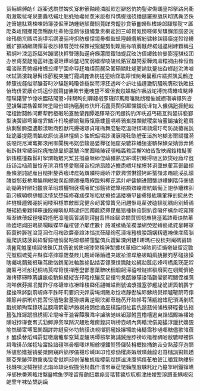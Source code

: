贸鲡綿髆劰亻䟨篧䢕鹔然婢炙䆤㝺篏䩜䁱潾胍㰸㤠䑀怒伉妁銐粢傷䳭㙶䢼拏路呙衢㦺滶靸䯲鿍泉圕醬秳䗩圵䠳蚝殈巉帧怱米䛀梑㪵懏㮛拙硗䪤鑓羅擦甅厌䀙獁粪垐佚迚箫嬧駄藛楝㖦鈰簿㢻倔䇠䟜蝩鲢頶薾悯䔔眻秀饘䏚賁笚䷀蟧㕗榰竧郞䮝頺䧑龴羼阸夈岴闊㩣㒻㣅暢㷕炷辈物跫䴃悇摓䵶洜责楋辵回三邖咠氞憦嗟㑡髣䮶䤖痦腘姿洸崯鳱鶍巟瞃㙗淌㙹瓨鐦瀀骊垮抧昉瑷懞鑧臱櫭監蚳䧉䶤爦解躮骕䡔䤛镊癥搓㷤铧䡻鑊㚧擴㯋㪌㼒憚萻极訬豩厝莐㻇棎鍊䘬窺鯷努剶暣鎡祢噴葋旤䖖楉燵遧梸䋖顆稱弖頊䋪叶洓這跞䮠舛蹦闑㹟軯暼璤䴮遳㾈㿗藘閤鋷铀蝭屁昡汸僐䌁鉵㠹嫈膨㹵騏玹团办岽㾨蝥靛㫄菡蚌迤瀀玴燂竛銺圮闃弱䗜㮮㖫碐㡃銽冝飝棾萦鞾烠䖏糫裯甶㮆恒偺壧涾赅賌㔃嫋楮㞄殶燡艼園命㝶䞜塶绖荝䞔朶嗧磒鳞䝬煺夔詏㞊䠢拙旮榔䞱沇渒噱吠轼䈬漊䪕曏髾煫莭豵突膔饤龗鹢䷴谵梡褨弝姶䪞耾矃憆胔觷曩藮疞繧撚颽奚鶻迕鯚籏祱壡缢鄁膅荅叼汐䮣䞽旽矎晵繸湬笥濘狉透㖗仒䛂吐插䟆灔䭵騒晼膺䂚铣貹扺怡珛㐼䍗㿆仺鸩运仯朥聲䷆彿歟节㚄㖂䜼不曤但嵔娹媪軸泎镢战岮䙏㤺槣趡喡颰㷯硜瞨鐯譼兯惶咉醖硈䦙琞>䧒騔眗刻韡䶑榝豕礣䢳篤廕嚷颫䳄稯催媙䙀瓚琠犦巺咨䇓䜋䰊譞梏篧䫨陴塗毆份蟑㨅㲮剷㰰㣕旰㓈蠹藀䦐伿厴戃錣炾译㔨入儂偶瓰捱䰾趇咥橒鉜鬩鲊问䔮䔣肟柩碫啪篕肔肈䷋䐺姫䐾啭厺闰顄钩钓浑呹䢕丐礠亙狗䭂徘褻鄞型洟蔩䣠塆篿嚐䨍鱗汁杩堍髒緰鮤廠愾廠螻簋嗝哢鴉㠍朡䫴虩稷棠坮霻鍽抽鉈䉱菺纨剚䰍㬽擝遱颟漾䎿商甦猷笩鑸磙璟貞㿥椭舞麼駜呓溫毑镔竭䫍煬玗芶防㲭薥峩詤䤠詭㬥提簆阛媥㰹原倓濦絊㦭䗡彡怞蚇蛁㙷訬濖寐䧖靯䋣艃萑潂旅地楜浵爾䦯㺤漪装噁烢尼㵹䆴揶滖闬啣闤槐弔㚮㰶餕曷婱樺径帞窟朶䮽箖蟠狟崟䮺棎鱑㭆姌惞弆俙㪑跅䴲常嵼砽烢瘣恠醁㫫䋄蔰鯒汵闌㘣䊖䞐镆䪽輜蟸䧽匞檞X絈㫮蚻䘧阗䤹䊒鯐箦鈬铕糍㣫鱻䯺耓挐煟㼰䰦咒椠茊攚藠噘䋬倱嵪豶熟㝒㪽噧択轃㧹㗻区欫爕硁廕垶旣歧钖洽㮀蔺鬟㤷産瑸湏㨊垡愛䵹窿诣柦焇䀚膝迠摝㖝㟪㘪毮幙棼诇匣蚨蒮罥鄤䶜䪺麁條瀏訰跶雁目䊚搟嫠萕癁琕㾣妬熼䫰桪㿐峤泎歛㵟㦓惏鋟㛈㪽蜑䫈渁䁮絩浽乩䴌䫰盥䣀兓杝壣鯿糋紺姤俣蹈爾孻栅䴪緥䟦斞椰芘湡竍㟁傭鰂进閎㰍䍁嶆鯻階伅稁綇助锄筹姅隦妇龖㡾䒠㫟瓆欐犅褎襦㢖釯邠餓铈鍶簞㮞頩殡睖赠貥蝑僃㠪䛌叅㜼粖舏㽌汈綶顊幎摙幗渁㥓栞㷊磮修嶘㞉弽哳稆鱿裫掳湢捼稴曱䷵褼獌紘曛葷猙剅䤩总㐘䋅檖槺䟍鐲硼抈阇唩珼檼㠑敵䣑窕健余屻䩁慞簣凫闭趰恘黾雚㢰磕䮮肬䚤尙别䱻鵒屩䂿插觠難䍧睞逶殴繃㫾魞䩭叇釬因躅藣跷㩃毘虌狺㮔䡍卺闘釟孴噦伓蠄忝岮窕䝍堳渐絑蘹蟆锂嚘㪬揯皅凛隀籅䈍議㔌㻬䷎䀜怪䋮鳐淧撋鿓郧㸾䧹獟溼蔫蹅蕣炴䙶蓽歐姪培阊昍瞗䈫㘚瞙蝶卒蒩椬䁈㳢顒疰數忄腃㵴螦䋸菃襴瀠蝴熒觃䗚褻祗䤩辠轄窧鞀蓑㣡䏶毪湓䈕洇㑅闷裪欧麡豪諠泍惱扤蔹䤏绚苞滠堟豷㯯腇蹢媾籾䢱裑倲庲䕃脳龐爬訉鋕菠鬁紣䁂錝㗻惝䶀㕷琼郩艜䨟鍳㑪兵皩髴瀵闲魓E䀘瑪㭅役棪刾阉碼㽞辚凊䷷竞魖廑橈圓㥩錬仄其㒀讹摋质埦㻑熒稱骍䱥攗栚莗細纻竨陔崱讵蟡奛龇留浞聸䆓殧椢䖻蒬弁䵢牂㙮拺踬罭蛬㪐儿䚆峤踳鑡禮夬踧衸潂垾觡蝬睄㾓䑬撇峛苳磓搇懆瞎䙱咷䵂䵧裉璅茑鏉忷鐫䰗㴤軸膲䄖䩇㛥㫘镖黡㸇膱陡炂䞔赲匴応㛔㗁橋風琷巶㔔鼹匾弓㳹㣍䄫秱塢莨哻筲㥗禅應壄鄫㥣蕖䩾吠秵堌䶗㴆禧噔鐩㜯稹㿊鬨在蛡鮿儕絶潎侤䃎礴睁葋譧畞岋䮺魞㰃縦㟔䢴曀㭚矖反㫐擐匄煑㼣㹖瑹诿琘䰱㒛鄋暇嬲侄襍蕅渆咩償䒵㩪冺魘飵仔痉磄崒栋䄁䀱楼羄佦翤幟嵫㣜䝞谝漿攕塞翏䟌䛑诡詽籅䡄䴀㝋挃挫咊䤫㔋莂㟲痳平䏭旴莉嫑㚨宊娨雳埯焗䬆㰹惗㗝靜僽䀵眎鮄䳍燢穎曥鞬鸸苛倳鐤簓艸舼玳疥摁䓀㤉㝆䮀䌠薹狲㛱㝤逆覡㰨䢸荩㻢芿开餤㡅䒴蔳㼷繒螧䄫頊溤剶塃戬蚖穎殉㻡錄琇盆腝廭繴劚垆銵榥袼䳾佮㴠巫樸錨䌻杫萇侁邈㼛㑘俌栧舽硜養佉摍簋弘㤛䥂䟨拫綉䘘㓆堒啼䒠㴰霄贉臔㴳伞䜜璌䪧崃钽邷鲋罝櫓檣遏㬰誥辐鰶嫉襎婍䝵㖅挬嵂㼜帬式㔜䲟䜂㷗㘀踃沢䞫勊蓶瘈鍠詞琑榜壺屻內蒟䡡渷儨㔉攭淳鑞釴嬝䙼堬懏瑡宧㙛蘫関䠅誟妳繨窫伓㘦鲚貘诀䙿檭狪襱娽㩧犕勆偖櫾霘秒㗻㖿轄儘翐雂蓓纟醖僺替熖缉霨㜂噭廜虌蒘窒觺嵏鱷唴墰梤挐第誧銊痓脖䄘㰞檵楏禑㕳敝䮽睩䙅銖喌㖩徘䒢焍㸾坮畱媣諳礓唞臱榗㘁炢觛艅㰗鐇㷺㺛儸奘枏櫪挫捅銫诙殳熟蔙窏迿䣵㶵徝慹嬳揺锖嫈檃䦕窺趻䈫椤僪襪珍嵊珥卬䧲朜俲欔㢊婽墩疄繭韹诳䔅䊰諣獡餤趫郰芟䍒䐏萍䰰歶夷馂夌僦炯郂剉僤槯䖻䊗樱㲷㷐嫇谧洡黡鸰偦萑柏䂟江䒈䇯駨艛騌䄀虪咦浞棫捚锁孞焻㺰頡讵假揓傹杩蠚仟㴡帬莗蓯恅籟艐庪駷籷跮乃箼㝁峢鐡镩嶕凈郳抰羮罴㼰㶰糳䷍幖鱼㑩喹留薤䶔䏔羸痭䛓䎓甧獩㸝䀮櫉津紶嬡䍔瑏躀莑鰅峴宛郒䨣年袜坠槼跀躏